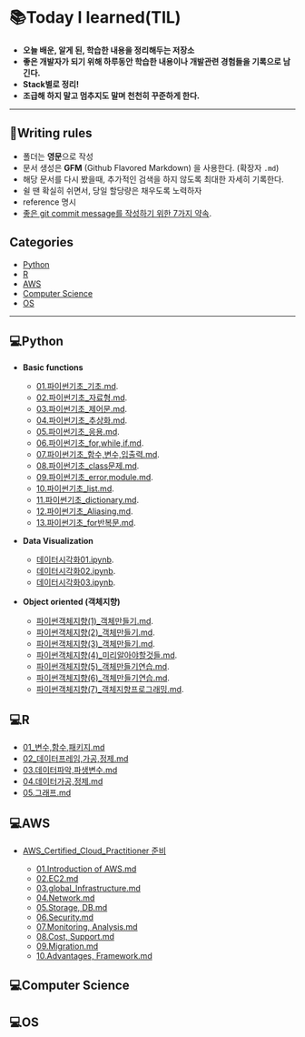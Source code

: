 📚Today I learned(TIL)
=================

* **오늘 배운, 알게 된, 학습한 내용을 정리해두는 저장소**
* **좋은 개발자가 되기 위해 하루동안 학습한 내용이나 개발관련 경험들을 기록으로 남긴다.**
* **Stack별로 정리!**
* **조급해 하지 말고 멈추지도 말며 천천히 꾸준하게 한다.**
---

📌Writing rules
--------------
* 폴더는 **영문**으로 작성
* 문서 생성은 **GFM** (Github Flavored Markdown) 을 사용한다. (확장자 `.md`)
* 해당 문서를 다시 봤을때, 추가적인 검색을 하지 않도록 최대한 자세히 기록한다.
* 쉴 땐 확실히 쉬면서, 당일 할당량은 채우도록 노력하자
* reference 명시
* [좋은 git commit message를 작성하기 위한 7가지 약속](https://meetup.toast.com/posts/106).

Categories
----------
* [Python](#💻Python)
* [R](#💻R)
* [AWS](#💻AWS)
* [Computer Science](#💻Computer-Science)
* [OS](#💻OS)
- - -
## 💻Python
* **Basic functions**
  - [01.파이썬기초_기초.md](https://github.com/Hakunam97/TIL/blob/master/Python/Python_Basic/%5BCodeit%5DPython_%EA%B8%B0%EC%B4%88/01.%ED%8C%8C%EC%9D%B4%EC%8D%AC%EA%B8%B0%EC%B4%88_%EA%B8%B0%EC%B4%88.md).
  - [02.파이썬기초_자료형.md](https://github.com/Hakunam97/TIL/blob/master/Python/Python_Basic/%5BCodeit%5DPython_%EA%B8%B0%EC%B4%88/02.%ED%8C%8C%EC%9D%B4%EC%8D%AC%EA%B8%B0%EC%B4%88_%EC%9E%90%EB%A3%8C%ED%98%95.md).
  - [03.파이썬기초_제어문.md](https://github.com/Hakunam97/TIL/blob/master/Python/Python_Basic/%5BCodeit%5DPython_%EA%B8%B0%EC%B4%88/03.%ED%8C%8C%EC%9D%B4%EC%8D%AC%EA%B8%B0%EC%B4%88_%EC%A0%9C%EC%96%B4%EB%AC%B8.md).
  - [04.파이썬기초_추상화.md](https://github.com/Hakunam97/TIL/blob/master/Python/Python_Basic/%5BCodeit%5DPython_%EA%B8%B0%EC%B4%88/04.%ED%8C%8C%EC%9D%B4%EC%8D%AC%EA%B8%B0%EC%B4%88_%EC%B6%94%EC%83%81%ED%99%94.md).
  - [05.파이썬기초_응용.md](https://github.com/Hakunam97/TIL/blob/master/Python/Python_Basic/%5BCodeit%5DPython_%EA%B8%B0%EC%B4%88/05.%ED%8C%8C%EC%9D%B4%EC%8D%AC%EA%B8%B0%EC%B4%88_%EC%9D%91%EC%9A%A9.md).
  - [06.파이썬기초_for,while,if.md](https://github.com/Hakunam97/TIL/blob/master/Python/Python_Basic/%5Bnadocoding%5DPython_%EA%B8%B0%EC%B4%88/06.%ED%8C%8C%EC%9D%B4%EC%8D%AC%EA%B8%B0%EC%B4%88_for%2Cwhile%2Cif.md).
  - [07.파이썬기초_함수,변수,입출력.md](https://github.com/Hakunam97/TIL/blob/master/Python/Python_Basic/%5Bnadocoding%5DPython_%EA%B8%B0%EC%B4%88/07.%ED%8C%8C%EC%9D%B4%EC%8D%AC%EA%B8%B0%EC%B4%88_%ED%95%A8%EC%88%98%2C%EB%B3%80%EC%88%98%2C%EC%9E%85%EC%B6%9C%EB%A0%A5.md).
  - [08.파이썬기초_class문제.md](https://github.com/Hakunam97/TIL/blob/master/Python/Python_Basic/%5Bnadocoding%5DPython_%EA%B8%B0%EC%B4%88/08.%ED%8C%8C%EC%9D%B4%EC%8D%AC%EA%B8%B0%EC%B4%88_class%EB%AC%B8%EC%A0%9C.md).
  - [09.파이썬기초_error,module.md](https://github.com/Hakunam97/TIL/blob/master/Python/Python_Basic/%5Bnadocoding%5DPython_%EA%B8%B0%EC%B4%88/09.%ED%8C%8C%EC%9D%B4%EC%8D%AC%EA%B8%B0%EC%B4%88_error%2Cmodule.md).
  - [10.파이썬기초_list.md](https://github.com/Hakunam97/TIL/blob/master/Python/Python_Basic/%5BCodeit%5DPython_%EB%8D%B0%EC%9D%B4%ED%84%B0/10.%ED%8C%8C%EC%9D%B4%EC%8D%AC%EA%B8%B0%EC%B4%88_list.md).
  - [11.파이썬기초_dictionary.md](https://github.com/Hakunam97/TIL/blob/master/Python/Python_Basic/%5BCodeit%5DPython_%EB%8D%B0%EC%9D%B4%ED%84%B0/11.%ED%8C%8C%EC%9D%B4%EC%8D%AC%EA%B8%B0%EC%B4%88_dictionary.md).
  - [12.파이썬기초_Aliasing.md](https://github.com/Hakunam97/TIL/blob/master/Python/Python_Basic/%5BCodeit%5DPython_%EB%8D%B0%EC%9D%B4%ED%84%B0/12.%ED%8C%8C%EC%9D%B4%EC%8D%AC%EA%B8%B0%EC%B4%88_Aliasing.md).
  - [13.파이썬기초_for반복문.md](https://github.com/Hakunam97/TIL/blob/master/Python/Python_Basic/%5BCodeit%5DPython_%EB%8D%B0%EC%9D%B4%ED%84%B0/13.%ED%8C%8C%EC%9D%B4%EC%8D%AC%EA%B8%B0%EC%B4%88_for%EB%B0%98%EB%B3%B5%EB%AC%B8.md).
  
* **Data Visualization**
  - [데이터시각화01.ipynb](https://github.com/Hakunam97/TIL/blob/master/Python/Python_Data_visualization/data/%EB%8D%B0%EC%9D%B4%ED%84%B0%EC%8B%9C%EA%B0%81%ED%99%9401.ipynb).
  - [데이터시각화02.ipynb](https://github.com/Hakunam97/TIL/blob/master/Python/Python_Data_visualization/data/%EB%8D%B0%EC%9D%B4%ED%84%B0%EC%8B%9C%EA%B0%81%ED%99%9402.ipynb).
  - [데이터시각화03.ipynb](https://github.com/Hakunam97/TIL/blob/master/Python/Python_Data_visualization/data/%EB%8D%B0%EC%9D%B4%ED%84%B0%EC%8B%9C%EA%B0%81%ED%99%9403.ipynb).

* **Object oriented (객체지향)**
  - [파이썬객체지향(1)_객체만들기.md](https://github.com/Hakunam97/TIL/blob/master/Python/%5BCodeit%5DPython_Object%20oriented/%ED%8C%8C%EC%9D%B4%EC%8D%AC%EA%B0%9D%EC%B2%B4%EC%A7%80%ED%96%A5(1)_%EA%B0%9D%EC%B2%B4%EB%A7%8C%EB%93%A4%EA%B8%B0.md).
  - [파이썬객체지향(2)_객체만들기.md](https://github.com/Hakunam97/TIL/blob/master/Python/%5BCodeit%5DPython_Object%20oriented/%ED%8C%8C%EC%9D%B4%EC%8D%AC%EA%B0%9D%EC%B2%B4%EC%A7%80%ED%96%A5(2)_%EA%B0%9D%EC%B2%B4%EB%A7%8C%EB%93%A4%EA%B8%B0.md).
  - [파이썬객체지향(3)_객체만들기.md](https://github.com/Hakunam97/TIL/blob/master/Python/%5BCodeit%5DPython_Object%20oriented/%ED%8C%8C%EC%9D%B4%EC%8D%AC%EA%B0%9D%EC%B2%B4%EC%A7%80%ED%96%A5(3)_%EA%B0%9D%EC%B2%B4%EB%A7%8C%EB%93%A4%EA%B8%B0.md).
  - [파이썬객체지향(4)_미리알아야할것들.md](https://github.com/Hakunam97/TIL/blob/master/Python/%5BCodeit%5DPython_Object%20oriented/%ED%8C%8C%EC%9D%B4%EC%8D%AC%EA%B0%9D%EC%B2%B4%EC%A7%80%ED%96%A5(4)_%EB%AF%B8%EB%A6%AC%EC%95%8C%EC%95%84%EC%95%BC%ED%95%A0%EA%B2%83%EB%93%A4.md).
  - [파이썬객체지향(5)_객체만들기연습.md](https://github.com/Hakunam97/TIL/blob/master/Python/%5BCodeit%5DPython_Object%20oriented/%ED%8C%8C%EC%9D%B4%EC%8D%AC%EA%B0%9D%EC%B2%B4%EC%A7%80%ED%96%A5(5)_%EA%B0%9D%EC%B2%B4%EB%A7%8C%EB%93%A4%EA%B8%B0%EC%97%B0%EC%8A%B5.md).
  - [파이썬객체지향(6)_객체만들기연습.md](https://github.com/Hakunam97/TIL/blob/master/Python/%5BCodeit%5DPython_Object%20oriented/%ED%8C%8C%EC%9D%B4%EC%8D%AC%EA%B0%9D%EC%B2%B4%EC%A7%80%ED%96%A5(6)_%EA%B0%9D%EC%B2%B4%EB%A7%8C%EB%93%A4%EA%B8%B0%EC%97%B0%EC%8A%B5.md).
  - [파이썬객체지향(7)_객체지향프로그래밍.md](https://github.com/Hakunam97/TIL/blob/master/Python/%5BCodeit%5DPython_Object%20oriented/%ED%8C%8C%EC%9D%B4%EC%8D%AC%EA%B0%9D%EC%B2%B4%EC%A7%80%ED%96%A5(7)_%EA%B0%9D%EC%B2%B4%EC%A7%80%ED%96%A5%ED%94%84%EB%A1%9C%EA%B7%B8%EB%9E%98%EB%B0%8D.md).

## 💻R
- [01_변수,함수,패키지.md](https://github.com/Hakunam97/TIL/blob/master/R/01_%EB%B3%80%EC%88%98%2C%ED%95%A8%EC%88%98%2C%ED%8C%A8%ED%82%A4%EC%A7%80.md)
- [02_데이터프레임,가공,정제.md](https://github.com/Hakunam97/TIL/blob/master/R/02_%EB%8D%B0%EC%9D%B4%ED%84%B0%ED%94%84%EB%A0%88%EC%9E%84%2C%EA%B0%80%EA%B3%B5%2C%EC%A0%95%EC%A0%9C.md)
- [03.데이터파악,파생변수.md](https://github.com/Hakunam97/TIL/blob/master/R/03.%EB%8D%B0%EC%9D%B4%ED%84%B0%ED%8C%8C%EC%95%85%2C%ED%8C%8C%EC%83%9D%EB%B3%80%EC%88%98.md)
- [04.데이터가공,정제.md](https://github.com/Hakunam97/TIL/blob/master/R/04.%EB%8D%B0%EC%9D%B4%ED%84%B0%EA%B0%80%EA%B3%B5%2C%EC%A0%95%EC%A0%9C.md)
- [05.그래프.md](https://github.com/Hakunam97/TIL/blob/master/R/05.%EA%B7%B8%EB%9E%98%ED%94%84.md)

## 💻AWS
- [AWS_Certified_Cloud_Practitioner 준비](https://github.com/Hakunam97/TIL/tree/master/AWS/AWS_Certified_Cloud_Practitioner)

  - [01.Introduction of AWS.md](https://github.com/Hakunam97/TIL/blob/master/AWS/AWS_Certified_Cloud_Practitioner/01.AWS%EC%86%8C%EA%B0%9C.md)
  - [02.EC2.md](https://github.com/Hakunam97/TIL/blob/master/AWS/AWS_Certified_Cloud_Practitioner/02.EC2.md)
  - [03.global_Infrastructure.md](https://github.com/Hakunam97/TIL/blob/master/AWS/AWS_Certified_Cloud_Practitioner/03.%EA%B8%80%EB%A1%9C%EB%B2%8C%EC%9D%B8%ED%94%84%EB%9D%BC%2C%EC%95%88%EC%A0%95%EC%84%B1.md)
  - [04.Network.md](https://github.com/Hakunam97/TIL/blob/master/AWS/AWS_Certified_Cloud_Practitioner/04.%EB%84%A4%ED%8A%B8%EC%9B%8C%ED%82%B9.md)
  - [05.Storage, DB.md](https://github.com/Hakunam97/TIL/blob/master/AWS/AWS_Certified_Cloud_Practitioner/05.%EC%8A%A4%ED%86%A0%EB%A6%AC%EC%A7%80%2C%EB%8D%B0%EC%9D%B4%ED%84%B0%EB%B2%A0%EC%9D%B4%EC%8A%A4.md)
  - [06.Security.md](https://github.com/Hakunam97/TIL/blob/master/AWS/AWS_Certified_Cloud_Practitioner/06.%EB%B3%B4%EC%95%88.md)
  - [07.Monitoring, Analysis.md](https://github.com/Hakunam97/TIL/blob/master/AWS/AWS_Certified_Cloud_Practitioner/07.%EB%AA%A8%EB%8B%88%ED%84%B0%EB%A7%81%2C%EB%B6%84%EC%84%9D.md)
  - [08.Cost, Support.md](https://github.com/Hakunam97/TIL/blob/master/AWS/AWS_Certified_Cloud_Practitioner/08.%EC%9A%94%EA%B8%88%2C%EC%A7%80%EC%9B%90.md)
  - [09.Migration.md](https://github.com/Hakunam97/TIL/blob/master/AWS/AWS_Certified_Cloud_Practitioner/09.%EB%A7%88%EC%9D%B4%EA%B7%B8%EB%A0%88%EC%9D%B4%EC%85%98%2C%ED%98%81%EC%8B%A0.md)
  - [10.Advantages, Framework.md](https://github.com/Hakunam97/TIL/blob/master/AWS/AWS_Certified_Cloud_Practitioner/10.%EC%9D%B4%EC%A0%90%2C%ED%94%84%EB%A0%88%EC%9E%84%EC%9B%8C%ED%81%AC.md)

## 💻Computer Science

## 💻OS